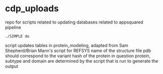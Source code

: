 # cdp_uploads
repo for scripts related to updating databases related to appsquared pipeline
```
./SIMPLE do
```
script updates tables in protein_modeling, adapted from Sam Shepherd/Brian Mann's script for REFSYS
name of the structure file pdb should correspond to the variant hash of the protein in question
protein, subtype and domain are determined by the script that is run to generate the output

